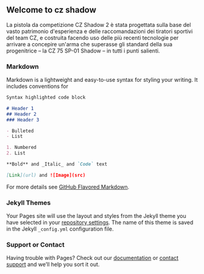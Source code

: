 ## Welcome to cz shadow

La pistola da competizione CZ Shadow 2 è stata progettata sulla base del vasto patrimonio d'esperienza e delle raccomandazioni dei tiratori sportivi del team CZ, e costruita facendo uso delle più recenti tecnologie per arrivare a concepire un'arma che superasse gli standard della sua progenitrice – la CZ 75 SP-01 Shadow – in tutti i punti salienti.

### Markdown

Markdown is a lightweight and easy-to-use syntax for styling your writing. It includes conventions for

```markdown
Syntax highlighted code block

# Header 1
## Header 2
### Header 3

- Bulleted
- List

1. Numbered
2. List

**Bold** and _Italic_ and `Code` text

[Link](url) and ![Image](src)
```

For more details see [GitHub Flavored Markdown](https://guides.github.com/features/mastering-markdown/).

### Jekyll Themes

Your Pages site will use the layout and styles from the Jekyll theme you have selected in your [repository settings](https://github.com/Iacopo-Corda/helloween/settings). The name of this theme is saved in the Jekyll `_config.yml` configuration file.

### Support or Contact

Having trouble with Pages? Check out our [documentation](https://help.github.com/categories/github-pages-basics/) or [contact support](https://github.com/contact) and we’ll help you sort it out.
